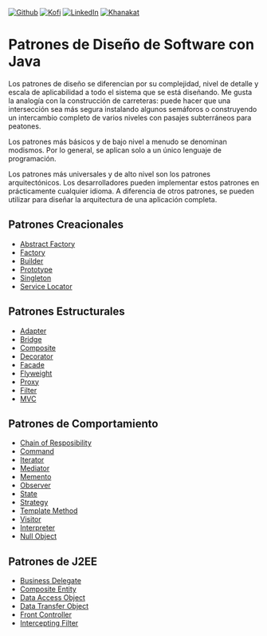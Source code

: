 [![Github][github-shield]][github-url]
[![Kofi][kofi-shield]][kofi-url]
[![LinkedIn][linkedin-shield]][linkedin-url]
[![Khanakat][khanakat-shield]][khanakat-url]

# Patrones de Diseño de Software con Java

Los patrones de diseño se diferencian por su complejidad, nivel de detalle y escala de aplicabilidad a todo el sistema que se está diseñando. Me gusta la analogía con la construcción de carreteras: puede hacer que una intersección sea más segura instalando algunos semáforos o construyendo un intercambio completo de varios niveles con pasajes subterráneos para peatones.

Los patrones más básicos y de bajo nivel a menudo se denominan modismos. Por lo general, se aplican solo a un único lenguaje de programación.

Los patrones más universales y de alto nivel son los patrones arquitectónicos. Los desarrolladores pueden implementar estos patrones en prácticamente cualquier idioma. A diferencia de otros patrones, se pueden utilizar para diseñar la arquitectura de una aplicación completa.

## Patrones Creacionales

- [Abstract Factory](./abstract_factory/README.md)
- [Factory](./factory/README.md)
- [Builder](./builder/README.md)
- [Prototype](./prototype/README.md)
- [Singleton](./singleton/README.md)
- [Service Locator](./service_locator/README.md)

## Patrones Estructurales

- [Adapter](./adapter/README.md)
- [Bridge](./bridge/README.md)
- [Composite](./composite/README.md)
- [Decorator](./decorator/README.md)
- [Facade](./facade/README.md)
- [Flyweight](./flyweight/README.md)
- [Proxy](./proxy/README.md)
- [Filter](./filter/README.md)
- [MVC](./mvc/README.md)

## Patrones de Comportamiento

- [Chain of Resposibility](./chain_of_responsibility/README.md)
- [Command](./command/README.md)
- [Iterator](./iterator/README.md)
- [Mediator](./mediator/README.md)
- [Memento](./memento/README.md)
- [Observer](./observer/README.md)
- [State](./state/README.md)
- [Strategy](./strategy/README.md)
- [Template Method](./template/README.md)
- [Visitor](./visitor/README.md)
- [Interpreter](./interpreter/README.md)
- [Null Object](./null_object/README.md)

## Patrones de J2EE

- [Business Delegate](./business_delegate/README.md)
- [Composite Entity](./composite_entity/README.md)
- [Data Access Object](./data_access_object/README.md)
- [Data Transfer Object](./transfer_object/README.md)
- [Front Controller](./front_controller/README.md)
- [Intercepting Filter](./intercepting_filter/README.md)

<!--- reference style links --->
[github-shield]: https://img.shields.io/badge/-@fernandocalmet-%23181717?style=flat-square&logo=github
[github-url]: https://github.com/fernandocalmet
[kofi-shield]: https://img.shields.io/badge/-@fernandocalmet-%231DA1F2?style=flat-square&logo=kofi&logoColor=ff5f5f
[kofi-url]: https://ko-fi.com/fernandocalmet
[linkedin-shield]: https://img.shields.io/badge/-fernandocalmet-blue?style=flat-square&logo=Linkedin&logoColor=white&link=https://www.linkedin.com/in/fernandocalmet
[linkedin-url]: https://www.linkedin.com/in/fernandocalmet
[khanakat-shield]: https://img.shields.io/badge/khanakat.com-brightgreen?style=flat-square
[khanakat-url]: https://khanakat.com